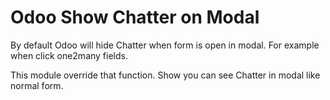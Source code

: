 # Odoo Show Chatter on Modal

By default Odoo will hide Chatter when form is open in modal. For example when click one2many fields.

This module override that function. Show you can see Chatter in modal like normal form.